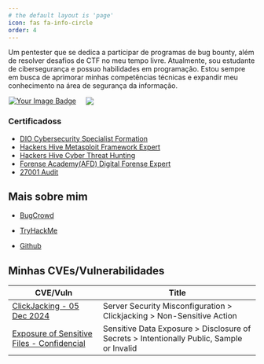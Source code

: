 ```yaml
---
# the default layout is 'page'
icon: fas fa-info-circle
order: 4
---
```

Um pentester que se dedica a participar de programas de bug bounty, além de resolver desafios de CTF no meu tempo livre. Atualmente, sou estudante de cibersegurança e possuo habilidades em programação. Estou sempre em busca de aprimorar minhas competências técnicas e expandir meu conhecimento na área de segurança da informação.

<div style="display: flex; justify-content: flex-start; align-items: center; gap: 20px; margin-left: 1px;">
        <a href="https://tryhackme-badges.s3.amazonaws.com/Mach1ne.png" class="popup img-link  shimmer"><img src="https://tryhackme-badges.s3.amazonaws.com/Mach1ne.png" alt="Your Image Badge" style="max-width: 500px; height: auto;" loading="lazy"></a>
        <a href="https://github-readme-stats.vercel.app/api?username=Mach1nee&amp;show_icons=true&amp;theme=tokyonight" class="popup img-link  shimmer"><img src="https://github-readme-stats.vercel.app/api?username=Mach1nee&amp;show_icons=true&amp;theme=tokyonight" style="max-width: 300px; height: auto;" loading="lazy"></a>
    </div>

 <section class="certificates" id="certificates">
        <h3>Certificadoss</h3>
        <ul>
            <li><a href="https://hermes.dio.me/certificates/XVY4GSWC.pdf">DIO Cybersecurity Specialist Formation</a></li>
            <li><a href="https://academy.hackershive.io/verificar/SyoCyk1VVc/">Hackers Hive Metasploit Framework Expert</a></li>
            <li><a href="https://academy.hackershive.io/verificar/icVxtRJROa">Hackers Hive Cyber Threat Hunting</a></li>
            <li><a href="https://ead.academiadeforensedigital.com.br/cert/Zyr3kTlr0ajFQmEIOW9">Forense Academy(AFD) Digital Forense Expert</a></li>
            <li><a href="https://star.ibsec.com.br/certificado?consulta=3546585475">27001 Audit</a></li>
        </ul>
    </section>

<h2>Mais sobre mim</h2>

* [BugCrowd](https://bugcrowd.com/Mach1ne)

* [TryHackMe](https://tryhackme.com/r/p/Mach1ne)

* [Github](https://github.com/Mach1nee/)

## Minhas CVEs/Vulnerabilidades

| CVE/Vuln | Title |
| ----------- | ----------- |
| [ClickJacking - 05 Dec 2024](https://www.cve.org/CVERecord?id=CVE-2023-7253) | Server Security Misconfiguration > Clickjacking > Non-Sensitive Action |
| [Exposure of Sensitive Files - Confidencial](https://www.cve.org/CVERecord?id=CVE-2023-7253) | Sensitive Data Exposure > Disclosure of Secrets > Intentionally Public, Sample or Invalid |
